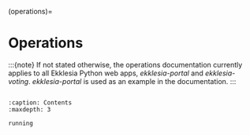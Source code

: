 (operations)=

# Operations

:::{note}
If not stated otherwise, the operations documentation currently applies
to all Ekklesia Python web apps, *ekklesia-portal* and *ekklesia-voting*.
*ekklesia-portal* is used as an example in the documentation.
:::

```{include} ../_tech_stack.md
```

```{toctree}
:caption: Contents
:maxdepth: 3

running
```
